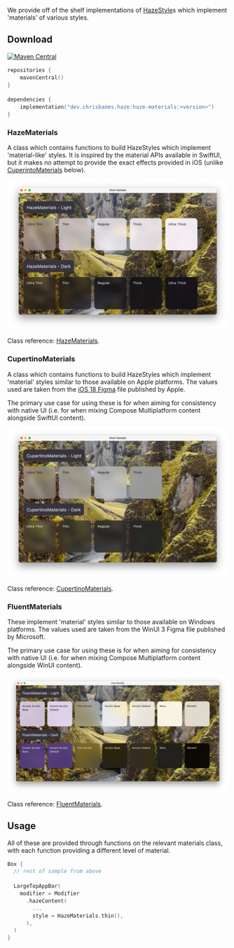 We provide off of the shelf implementations of [HazeStyle](../api/haze/dev.chrisbanes.haze/-haze-style/)s which implement 'materials' of various styles.

## Download

[![Maven Central](https://img.shields.io/maven-central/v/dev.chrisbanes.haze/haze-materials)](https://search.maven.org/search?q=g:dev.chrisbanes.haze)

``` kotlin
repositories {
    mavenCentral()
}

dependencies {
    implementation("dev.chrisbanes.haze:haze-materials:<version>")
}
```

### HazeMaterials

A class which contains functions to build HazeStyles which implement 'material-like' styles. It is inspired by the material APIs available in SwiftUI, but it makes no attempt to provide the exact effects provided in iOS (unlike [CuperintoMaterials](#cupertinomaterials) below).

![](./media/hazematerials.webp)

Class reference: [HazeMaterials](../api/haze-materials/dev.chrisbanes.haze.materials/-haze-materials/).

### CupertinoMaterials

A class which contains functions to build HazeStyles which implement 'material' styles similar to those available on Apple platforms. The values used are taken from the [iOS 18 Figma](https://www.figma.com/community/file/1385659531316001292) file published by Apple.

The primary use case for using these is for when aiming for consistency with native UI (i.e. for when mixing Compose Multiplatform content alongside SwiftUI content).

![](./media/cupertinomaterials.webp)

Class reference: [CupertinoMaterials](../api/haze-materials/dev.chrisbanes.haze.materials/-cupertino-materials/).

### FluentMaterials

These implement 'material' styles similar to those available on Windows platforms. The values used are taken from the WinUI 3 Figma file published by Microsoft.

The primary use case for using these is for when aiming for consistency with native UI (i.e. for when mixing Compose Multiplatform content alongside WinUI content).

![](./media/fluentmaterials.webp)

Class reference: [FluentMaterials](../api/haze-materials/dev.chrisbanes.haze.materials/-fluent-materials/).

## Usage

All of these are provided through functions on the relevant materials class, with each function providing a different level of material.

``` kotlin hl_lines="8"
Box {
  // rest of sample from above

  LargeTopAppBar(
    modifier = Modifier
      .hazeContent(
        ...
        style = HazeMaterials.thin(),
      ),
  )
}
```
